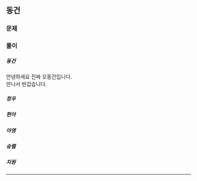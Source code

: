 ## 동건

### 문제

### 풀이
##### 동건 
안녕하세요 진짜 오동건입니다.  
만나서 반갑습니다. 
##### 정우
##### 현아
##### 아영
##### 승렬
##### 지원
---
